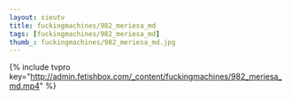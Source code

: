 ```yaml
--- 
layout: sieutv
title: fuckingmachines/982_meriesa_md
tags: [fuckingmachines/982_meriesa_md]
thumb_: fuckingmachines/982_meriesa_md.jpg
---
```

{% include tvpro key="http://admin.fetishbox.com/_content/fuckingmachines/982_meriesa_md.mp4" %} 
